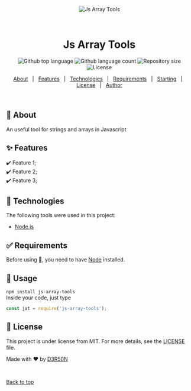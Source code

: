 <div align="center" id="top"> 
  <img src="./.github/app.gif" alt="Js Array Tools" />

  &#xa0;

  <!-- <a href="https://jsarraytools.netlify.app">Demo</a> -->
</div>

<h1 align="center">Js Array Tools</h1>

<p align="center">
  <img alt="Github top language" src="https://img.shields.io/github/languages/top/D3R50N/js-array-tools?color=56BEB8">

  <img alt="Github language count" src="https://img.shields.io/github/languages/count/D3R50N/js-array-tools?color=56BEB8">

  <img alt="Repository size" src="https://img.shields.io/github/repo-size/D3R50N/js-array-tools?color=56BEB8">

  <img alt="License" src="https://img.shields.io/github/license/D3R50N/js-array-tools?color=56BEB8">

  <!-- <img alt="Github issues" src="https://img.shields.io/github/issues/D3R50N/js-array-tools?color=56BEB8" /> -->

  <!-- <img alt="Github forks" src="https://img.shields.io/github/forks/D3R50N/js-array-tools?color=56BEB8" /> -->

  <!-- <img alt="Github stars" src="https://img.shields.io/github/stars/D3R50N/js-array-tools?color=56BEB8" /> -->
</p>

<!-- Status -->

<!-- <h4 align="center"> 
	🚧  Js Array Tools 🚀 Under construction...  🚧
</h4> 

<hr> -->

<p align="center">
  <a href="#dart-about">About</a> &#xa0; | &#xa0; 
  <a href="#sparkles-features">Features</a> &#xa0; | &#xa0;
  <a href="#rocket-technologies">Technologies</a> &#xa0; | &#xa0;
  <a href="#white_check_mark-requirements">Requirements</a> &#xa0; | &#xa0;
  <a href="#checkered_flag-starting">Starting</a> &#xa0; | &#xa0;
  <a href="#memo-license">License</a> &#xa0; | &#xa0;
  <a href="https://github.com/D3R50N" target="_blank">Author</a>
</p>

<br>

## :dart: About ##

An useful tool for strings and arrays in Javascript

## :sparkles: Features ##

:heavy_check_mark: Feature 1;\
:heavy_check_mark: Feature 2;\
:heavy_check_mark: Feature 3;

## :rocket: Technologies ##

The following tools were used in this project:

- [Node.js](https://nodejs.org/en/)

## :white_check_mark: Requirements ##

Before using :checkered_flag:, you need to have [Node](https://nodejs.org/en/) installed.

## :checkered_flag: Usage ##

`
npm install js-array-tools
`
<br>
Inside your code, just type 
<br>

```js
const jat = require('js-array-tools');
```


## :memo: License ##

This project is under license from MIT. For more details, see the [LICENSE](LICENSE.md) file.


Made with :heart: by <a href="https://github.com/D3R50N" target="_blank">D3R50N</a>

&#xa0;

<a href="#top">Back to top</a>
